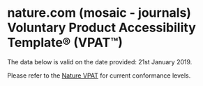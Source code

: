 # <a name="document-top"></a> nature.com (mosaic - journals)<br>Voluntary Product Accessibility Template&reg; (VPAT&trade;)

The data below is valid on the date provided: 21st January 2019.

Please refer to the [Nature VPAT](https://github.com/springernature/vpat/blob/master/nature.md) for current conformance levels.